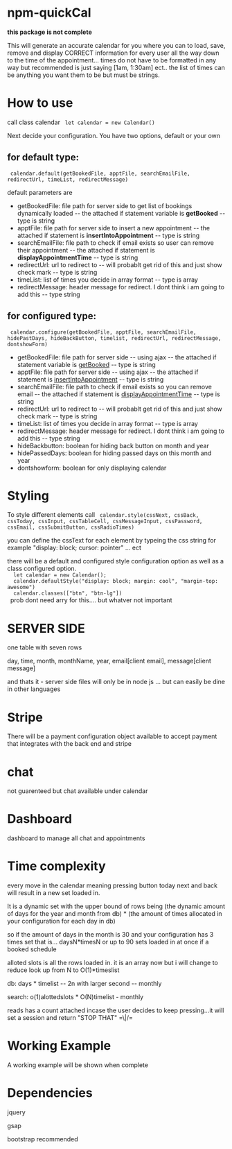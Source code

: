 # npm-quickCal
<p> <b>this package is not complete</b> </p>
<p> This will generate an accurate calendar for you where you can to load, save, remove and display CORRECT information for every user all the way down to the time of the appointment... times do not have to be formatted in any way but recommended is just saying [1am, 1:30am] ect.. the list of times can be anything you want them to be but must be strings.  </p>
<h1>How to use </h1>
<p>call class calendar <code> let calendar = new Calendar() </code></p>
<p>Next decide your configuration. You have two options, default or your own</p>
<h2> for default type: </h2>
<p> <code> calendar.default(getBookedFile, apptFile, searchEmailFile, redirectUrl, timeList, redirectMessage) </code>  </p>
<p>default parameters are </p>
<ul>
<li>getBookedFile: file path for server side to get list of bookings dynamically loaded -- the attached if statement variable is <b>getBooked</b> -- type is string</li>
<li>apptFile: file path for server side to insert a new appointment -- the attached if statement is <b>insertIntoAppointment</b> -- type is string</li>
<li>searchEmailFile: file path to check if email exists so user can remove their appointment -- the attached if statement is <b>displayAppointmentTime</b> -- type is string</li>
<li>redirectUrl: url to redirect to -- will probablt get rid of this and just show check mark -- type is string</li>
<li>timeList: list of times you decide in array format -- type is array</li>
<li>redirectMessage: header message for redirect. I dont think i am going to add this -- type string</li>
</ul>
<h2> for configured type: </h2>
<p> <code> calendar.configure(getBookedFile, apptFile, searchEmailFile, hidePastDays, hideBackButton, timelist, redirectUrl, redirectMessage, dontshowForm) </code> </p>
<ul>
<li>getBookedFile: file path for server side -- using ajax -- the attached if statement variable is <u>getBooked</u> -- type is string</li>
<li>apptFile: file path for server side -- using ajax -- the attached if statement is <u>insertIntoAppointment</u> -- type is string</li>
<li>searchEmailFile: file path to check if email exists so you can remove email -- the attached if statement is <u>displayAppointmentTime</u> -- type is string</li>
<li>redirectUrl: url to redirect to -- will probablt get rid of this and just show check mark -- type is string</li>
<li>timeList: list of times you decide in array format -- type is array</li>
<li>redirectMessage: header message for redirect. I dont think i am going to add this -- type string</li>
<li>hideBackbutton: boolean for hiding back button on month and year</li>
<li>hidePassedDays: boolean for hiding passed days on this month and year </li>
<li>dontshowform: boolean for only displaying calendar </li>
</ul>
 
<h1>
  Styling
</h1>
<p>
  To style different elements call <code> calendar.style(cssNext, cssBack, cssToday, cssInput, cssTableCell, cssMessageInput, cssPassword, cssEmail, cssSubmitButton, cssRadioTimes) </code>
</p>
<p>you can define the cssText for each element by typeing the css string for example "display: block; cursor: pointer" ... ect</p>
<p>there will be a default and configured style configuration option as well as a class configured option.
 <code>
  let calendar = new Calendar();
  calendar.defaultStyle("display: block; margin: cool", "margin-top: awesome")
  calendar.classes(["btn", "btn-lg"])
 </code>
prob dont need arry for this.... but whatver not important
<h1>
  SERVER SIDE
</h1>
<p>
  one table with seven rows
</p>
<p> day, time, month, monthName, year, email[client email], message[client message] </p>
<p> and thats it - server side files will only be in node js ... but can easily be dine in other languages </p>
<h1>Stripe</h1>
<p>There will be a payment configuration object available to accept payment that integrates with the back end and stripe</p>
<h1>chat</h1>
<p>not guarenteed but chat available under calendar</p>
<h1>Dashboard</h1>
<p>dashboard to manage all chat and appointments</p>
<h1>Time complexity </h1>
<p> every move in the calendar meaning pressing button today next and back will result in a new set loaded in. </p>
<p> It is a dynamic set with the upper bound of rows being (the dynamic amount of days for the year and month from db) * (the amount of times allocated in your configuration for each day in db)</p>
<p> so if the amount of days in the month is 30 and your configuration has 3 times set that is... daysN*timesN or up to 90 sets loaded in at once if a booked schedule </p>
<p>alloted slots is all the rows loaded in. it is an array now but i will change to reduce look up from N to O(1)*timeslist</p>
<p>db:  days * timelist -- 2n with larger second -- monthly</p>
<p>search: o(1)alottedslots * O(N)timelist - monthly</p>
<p>reads has a count attached incase the user decides to keep pressing...it will set a session and return "STOP THAT" =\|/= </p>
<h1>Working Example</h1>
<p>A working example will be shown when complete </p>
<h1>Dependencies</h1>
<p>jquery</p>
<p>gsap</p>
<p>bootstrap recommended</p>
